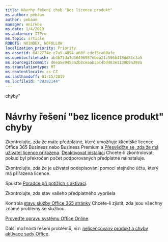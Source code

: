 ```yaml
---
title: Návrhy řešení chyb "Bez licence produkt"
ms.author: pebaum
author: pebaum
manager: mnirkhe
ms.date: 1/4/2019
ms.audience: ITPro
ms.topic: article
ROBOTS: NOINDEX, NOFOLLOW
localization_priority: Priority
ms.assetid: 6422774e-c7a5-4894-a60f-cdef5ca60afe
ms.openlocfilehash: ab4b71da7d36496987ebea21c596b418dd81c3a5
ms.sourcegitcommit: d6ea5e9458a2b8ceaab3ac4bd483e1130b9a398a
ms.translationtype: MT
ms.contentlocale: cs-CZ
ms.lasthandoff: 01/15/2019
ms.locfileid: "28282144"
---
```

chyby"

# <a name="suggestions-for-solving-unlicensed-product-errors"></a>Návrhy řešení "bez licence produkt" chyby

Zkontrolujte, zda že máte předplatné, které umožňuje klientské licence Office 365 Business nebo Business Premium a [Přesvědčte se, zda že má uživatel licence přiřazena](https://support.office.com/article/997596B5-4173-4627-B915-36ABAC6786DC). [Deaktivovat instalaci](https://support.office.com/article/9b497c85-d0a4-4735-80fa-d3565bc05bd1) Chcete-li zkontrolovat, pokud byl překročen počet podporovaných předplatné nainstaluje. 
  
Zkontrolujte, zda že je uživatel podepisování pomocí stejného účtu, který má přiřazena licence.
  
Spusťte [Poradce při potížích s aktivací](https://aka.ms/SARA-OfficeActivation-Alchemy).
  
Zkontrolujte, zda stav vašeho předplatného vypršela
  
Kontrola [stavu služby Office 365 stránky](https://support.office.com/article/932AD3AD-533C-418A-B938-6E44E8BC33B0) Chcete-li zjistit, zda jsou všechny známé problémy se službou. 
  
[Proveďte opravu systému Office Online](https://support.office.com/Article/7821d4b6-7c1d-4205-aa0e-a6b40c5bb88b).
  
Další možnosti řešení problémů, viz: [nelicencovaný produkt a chyby aktivace sady Office](https://support.office.com/Article/0d23d3c0-c19c-4b2f-9845-5344fedc4380).
  

